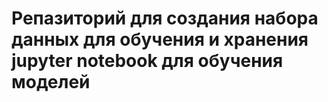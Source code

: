 # Репазиторий для создания набора данных для обучения и хранения jupyter notebook для обучения моделей

